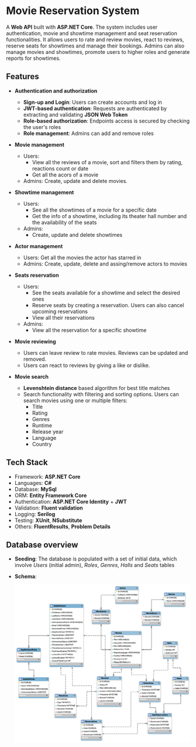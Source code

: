# Movie Reservation System
A **Web API** built with **ASP.NET Core**. The system includes user authentication, movie and showtime management and seat reservation functionalities. It allows users to rate and review movies, react to reviews, reserve seats for showtimes and manage their bookings. Admins can also manage movies and showtimes, promote users to higher roles and generate reports for showtimes.

## Features
- **Authentication and authorization**
    - **Sign-up and Login**: Users can create accounts and log in
    - **JWT-based authentication**: Requests are authenticated by extracting and validating **JSON Web Token**
    - **Role-based authorization**: Endpoints access is secured by checking the user's roles
    - **Role management**: Admins can add and remove roles

- **Movie management**
  - Users:
      - View all the reviews of a movie, sort and filters them by rating, reactions count or date 
      - Get all the acors of a movie
  - Admins: Create, update and delete movies.
  
- **Showtime management**
  - Users:
      - See all the showtimes of a movie for a specific date
      - Get the info of a showtime, including its theater hall number and the availability of the seats
  - Admins:
    - Create, update and delete showtimes

- **Actor management**
  - Users: Get all the movies the actor has starred in
  - Admins: Create, update, delete and assing/remove actors to movies
 
- **Seats reservation**
  - Users:
    - See the seats available for a showtime and select the desired ones
    - Reserve seats by creating a reservation. Users can also cancel upcoming reservations
    - View all their reservations
  - Admins:
    - View all the reservation for a specific showtime
  
- **Movie reviewing**
    - Users can leave review to rate movies. Reviews can be updated and removed.
    - Users can react to reviews by giving a like or dislike.

- **Movie search**
  - **Levenshtein distance** based algorithm for best title matches
  - Search functionality with filtering and sorting options.
    Users can search movies using one or multiple filters:
    - Title
    - Rating
    - Genres
    - Runtime
    - Release year
    - Language
    - Country

## Tech Stack
- Framework: **ASP.NET Core**
- Languages: **C#**
- Database: **MySql**
- ORM: **Entity Framework Core**
- Authentication: **ASP.NET Core Identity** + **JWT**
- Validation: **Fluent validation**
- Logging: **Serilog**
- Testing: **XUnit**, **NSubstitute** 
- Others: **FluentResults**, **Problem Details**

## **Database overview**
- **Seeding**: The database is populated with a set of initial data, which involve _Users_ (initial admin), _Roles_, _Genres_, _Halls_ and _Seats_ tables
- **Schema**:
  
  ![Database schema](/Assets/MovieReservationERD.png) 
